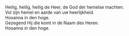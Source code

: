 Heilig, heilig, heilig de Heer, de God der hemelse machten.\
Vol zijn hemel en aarde van uw heerlijkheid.\
Hosanna in den hoge.\
Gezegend Hij die komt in de Naam des Heren.\
Hosanna in den hoge.
